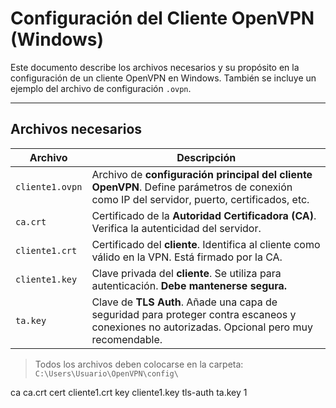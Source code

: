 # Configuración del Cliente OpenVPN (Windows)

Este documento describe los archivos necesarios y su propósito en la configuración de un cliente OpenVPN en Windows. También se incluye un ejemplo del archivo de configuración `.ovpn`.

---

## Archivos necesarios

| Archivo              | Descripción |
|----------------------|-------------|
| `cliente1.ovpn`      | Archivo de **configuración principal del cliente OpenVPN**. Define parámetros de conexión como IP del servidor, puerto, certificados, etc. |
| `ca.crt`             | Certificado de la **Autoridad Certificadora (CA)**. Verifica la autenticidad del servidor. |
| `cliente1.crt`       | Certificado del **cliente**. Identifica al cliente como válido en la VPN. Está firmado por la CA. |
| `cliente1.key`       | Clave privada del **cliente**. Se utiliza para autenticación. **Debe mantenerse segura.** |
| `ta.key`             | Clave de **TLS Auth**. Añade una capa de seguridad para proteger contra escaneos y conexiones no autorizadas. Opcional pero muy recomendable. |

> Todos los archivos deben colocarse en la carpeta:
> `C:\Users\Usuario\OpenVPN\config\`


ca ca.crt
cert cliente1.crt
key cliente1.key
tls-auth ta.key 1
